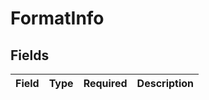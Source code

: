 # FormatInfo


## Fields

| Field       | Type        | Required    | Description |
| ----------- | ----------- | ----------- | ----------- |